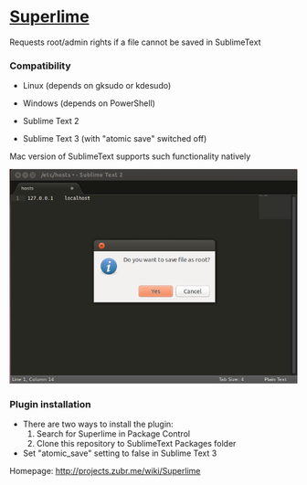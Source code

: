 # [Superlime](https://github.com/azubr/Superlime)
Requests root/admin rights if a file cannot be saved in SublimeText

### Compatibility
* Linux (depends on gksudo or kdesudo)
* Windows (depends on PowerShell)

* Sublime Text 2
* Sublime Text 3 (with "atomic save" switched off)


Mac version of SublimeText supports such functionality natively

![Screenshot](screenshot.png)

### Plugin installation
* There are two ways to install the plugin:
  1. Search for Superlime in Package Control
  2. Clone this repository to SublimeText Packages folder
* Set "atomic_save" setting to false in Sublime Text 3 
 


Homepage: http://projects.zubr.me/wiki/Superlime
